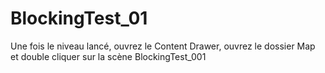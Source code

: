 # BlockingTest_01
Une fois le niveau lancé, ouvrez le Content Drawer, ouvrez le dossier Map et double cliquer sur la scène BlockingTest_001

